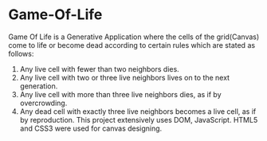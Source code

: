 # Game-Of-Life
Game Of Life is a Generative Application where the cells of the grid(Canvas) come to life or become dead according to certain rules which are stated as follows:
1. Any live cell with fewer than two neighbors dies.
2. Any live cell with two or three live neighbors lives on to the next generation.
3. Any live cell with more than three live neighbors dies, as if by overcrowding.
4. Any dead cell with exactly three live neighbors becomes a live cell, as if by reproduction.
This project extensively uses DOM, JavaScript. HTML5 and CSS3 were used for canvas designing. 
